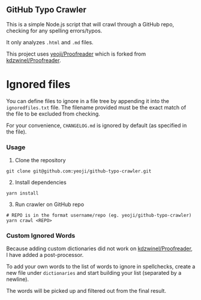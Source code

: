 ## GitHub Typo Crawler

This is a simple Node.js script that will crawl through a GitHub repo, checking for any spelling errors/typos.

It only analyzes `.html` and `.md` files.

This project uses [yeoji/Proofreader](https://github.com/yeoji/Proofreader) which is forked from [kdzwinel/Proofreader](https://github.com/kdzwinel/Proofreader).

# Ignored files

You can define files to ignore in a file tree by appending it into the `ignoredfiles.txt` file. The filename provided must be the exact match of the file to be excluded from checking.

For your convenience, `CHANGELOG.md` is ignored by default (as specified in the file).

### Usage

1. Clone the repository

```
git clone git@github.com:yeoji/github-typo-crawler.git
```

2. Install dependencies

```
yarn install
```

3. Run crawler on GitHub repo

```
# REPO is in the format username/repo (eg. yeoji/github-typo-crawler)
yarn crawl <REPO>
```

### Custom Ignored Words

Because adding custom dictionaries did not work on [kdzwinel/Proofreader](https://github.com/kdzwinel/Proofreader), I have added a post-processor.

To add your own words to the list of words to ignore in spellchecks, create a new file under `dictionaries` and start building your list (separated by a newline).

The words will be picked up and filtered out from the final result.
